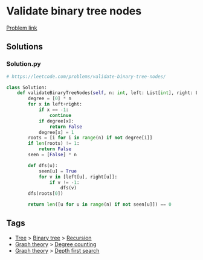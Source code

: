 # Validate binary tree nodes

[Problem link](https://leetcode.com/problems/validate-binary-tree-nodes/)

## Solutions


### Solution.py
```py
# https://leetcode.com/problems/validate-binary-tree-nodes/

class Solution:
    def validateBinaryTreeNodes(self, n: int, left: List[int], right: List[int]) -> bool:
        degree = [0] * n
        for x in left+right:
            if x == -1:
                continue
            if degree[x]:
                return False
            degree[x] = 1
        roots = [i for i in range(n) if not degree[i]]
        if len(roots) != 1:
            return False
        seen = [False] * n

        def dfs(u):
            seen[u] = True
            for v in [left[u], right[u]]:
                if v != -1:
                    dfs(v)
        dfs(roots[0])

        return len([u for u in range(n) if not seen[u]]) == 0
```
## Tags

* [Tree](/README.md#Tree) > [Binary tree](/README.md#Tree-Binary_tree) > [Recursion](/README.md#Tree-Binary_tree-Recursion)
* [Graph theory](/README.md#Graph_theory) > [Degree counting](/README.md#Graph_theory-Degree_counting)
* [Graph theory](/README.md#Graph_theory) > [Depth first search](/README.md#Graph_theory-Depth_first_search)
